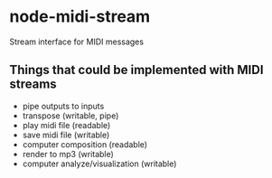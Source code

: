 node-midi-stream
================

Stream interface for MIDI messages

Things that could be implemented with MIDI streams
--------------------------------------------------

- pipe outputs to inputs
- transpose (writable, pipe)
- play midi file (readable)
- save midi file (writable)
- computer composition (readable)
- render to mp3 (writable)
- computer analyze/visualization (writable)
